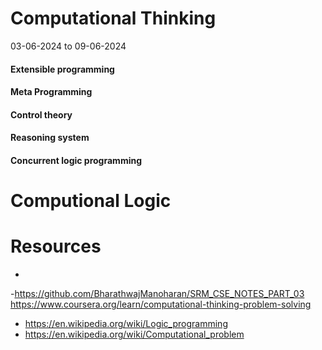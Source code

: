 # Computational Thinking

03-06-2024 to 09-06-2024
#### Extensible programming

#### Meta Programming

#### Control theory

#### Reasoning system

#### Concurrent logic programming

# Computional Logic


# Resources

- 
-https://github.com/BharathwajManoharan/SRM_CSE_NOTES_PART_03
 https://www.coursera.org/learn/computational-thinking-problem-solving
- https://en.wikipedia.org/wiki/Logic_programming
- https://en.wikipedia.org/wiki/Computational_problem
